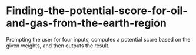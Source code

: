 # Finding-the-potential-score-for-oil-and-gas-from-the-earth-region
Prompting the user for four inputs, computes a potential score based on the given weights, and then outputs the result. 
